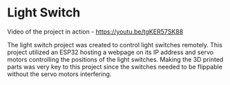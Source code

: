 # Light Switch

Video of the project in action - https://youtu.be/tgKER57SK88

The light switch project was created to control light switches remotely. This project utilized an ESP32 hosting a webpage on its IP address and servo motors controlling the positions of the light switches. Making the 3D printed parts was very key to this project since the switches needed to be flippable without the servo motors interfering.
